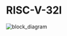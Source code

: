 # RISC-V-32I
![block_diagram](https://github.com/user-attachments/assets/30ec432d-4fdd-4f8e-842f-60c7471293e5)
